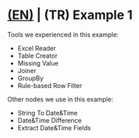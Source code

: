 # [(EN)](README.md) | (TR) Example 1

Tools we experienced in this example:
+ Excel Reader
+ Table Creator
+ Missing Value
+ Joiner
+ GroupBy
+ Rule-based Row Filter

Other nodes we use in this example:
+ String To Date&Time
+ Date&Time Difference
+ Extract Date&Time Fields
